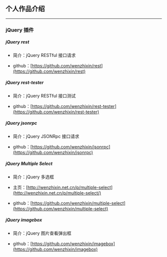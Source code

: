 ## 个人作品介绍

___

### jQuery 插件

##### jQuery rest

* 简介：jQuery RESTful 接口请求

* github：[https://github.com/wenzhixin/rest](https://github.com/wenzhixin/rest)


##### jQuery rest-tester

* 简介：jQuery RESTful 接口测试

* github：[https://github.com/wenzhixin/rest-tester](https://github.com/wenzhixin/rest-tester)


##### jQuery jsonrpc

* 简介：jQuery JSONRpc 接口请求

* github：[https://github.com/wenzhixin/jsonrpc](https://github.com/wenzhixin/jsonrpc)


##### jQuery Multiple Select

* 简介：jQuery 多选框

* 主页：[http://wenzhixin.net.cn/p/multiple-select](http://wenzhixin.net.cn/p/multiple-select/)

* github：[https://github.com/wenzhixin/multiple-select](https://github.com/wenzhixin/multiple-select)


##### jQuery imagebox

* 简介：jQuery 图片查看弹出框

* github：[https://github.com/wenzhixin/imagebox](https://github.com/wenzhixin/imagebox)
